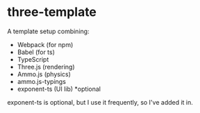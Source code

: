 # three-template

A template setup combining:
- Webpack (for npm)
- Babel (for ts)
- TypeScript
- Three.js (rendering)
- Ammo.js (physics)
- ammo.js-typings
- exponent-ts (UI lib) *optional

exponent-ts is optional, but I use it frequently, so I've added it in.
